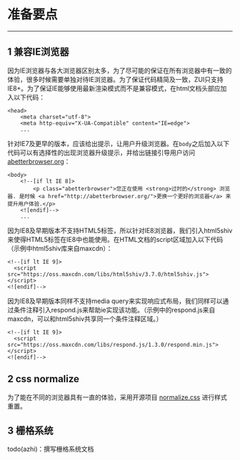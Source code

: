 # 准备要点 #
----------


## 1 兼容IE浏览器 ##

因为IE浏览器与各大浏览器区别太多，为了尽可能的保证在所有浏览器中有一致的体验，很多时候需要单独对待IE浏览器。为了保证代码精简及一致，ZUI只支持IE8+。为了保证IE能够使用最新渲染模式而不是兼容模式，在html文档头部应加入以下代码：

    <head>
        <meta charset="utf-8">
        <meta http-equiv="X-UA-Compatible" content="IE=edge">
        ...

针对IE7及更早的版本，应该给出提示，让用户升级浏览器。在`body`之后加入以下代码可以有选择性的出现浏览器升级提示，并给出链接引导用户访问[abetterbrowser.org](http://abetterbrowser.org/)：

    <body>
        <!--[if lt IE 8]>
            <p class="abetterbrowser">您正在使用 <strong>过时的</strong> 浏览器. 是时候 <a href="http://abetterbrowser.org/">更换一个更好的浏览器</a> 来提升用户体验.</p>
        <![endif]-->
        ...

因为IE8及早期版本不支持HTML5标签，所以针对IE8浏览器，我们引入html5shiv来使得HTML5标签在IE8中也能使用。在HTML文档的script区域加入以下代码（示例中html5shiv库来自maxcdn）：

    <!--[if lt IE 9]>
      <script src="https://oss.maxcdn.com/libs/html5shiv/3.7.0/html5shiv.js"></script>
    <![endif]-->

因为IE8及早期版本同样不支持media query来实现响应式布局，我们同样可以通过条件注释引入respond.js来帮助ie实现该功能。（示例中的respond.js来自maxcdn，可以和html5shiv共享同一个条件注释区域。）

    <!--[if lt IE 9]>
      <script src="https://oss.maxcdn.com/libs/respond.js/1.3.0/respond.min.js"></script>
    <![endif]-->


## 2 css normalize ##

为了能在不同的浏览器具有一直的体验，采用开源项目 [normalize.css](http://necolas.github.io/normalize.css/) 进行样式重置。


## 3 栅格系统 ##

todo(azhi)：撰写栅格系统文档
